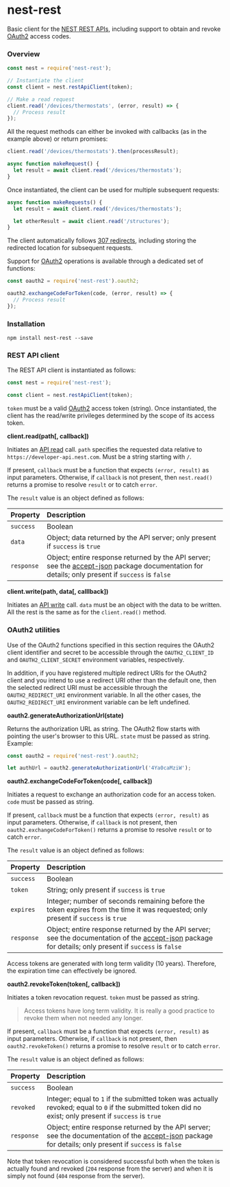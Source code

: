 # nest-rest

Basic client for the [NEST REST APIs](https://developers.nest.com/documentation/cloud/rest-guide), including support to obtain and revoke [OAuth2](https://developers.nest.com/documentation/cloud/how-to-auth) access codes.

### Overview

```javascript
const nest = require('nest-rest');

// Instantiate the client
const client = nest.restApiClient(token);

// Make a read request
client.read('/devices/thermostats', (error, result) => {
  // Process result
});
```

All the request methods can either be invoked with callbacks (as in the example above) or return promises:

```javascript
client.read('/devices/thermostats').then(processResult);
```

```javascript
async function makeRequest() {
  let result = await client.read('/devices/thermostats');
}
```

Once instantiated, the client can be used for multiple subsequent requests:

```javascript
async function makeRequests() {
  let result = await client.read('/devices/thermostats');

  let otherResult = await client.read('/structures');
}
```

The client automatically follows [307 redirects](https://developers.nest.com/documentation/cloud/how-to-handle-redirects), including storing the redirected location for subsequent requests.

Support for [OAuth2](https://developers.nest.com/documentation/cloud/how-to-auth) operations is available through a dedicated set of functions:

```javascript
const oauth2 = require('nest-rest').oauth2;

oauth2.exchangeCodeForToken(code, (error, result) => {
  // Process result
});
```

### Installation

```
npm install nest-rest --save
```

### REST API client

The REST API client is instantiated as follows:

```javascript
const nest = require('nest-rest');

const client = nest.restApiClient(token);
```

`token` must be a valid [OAuth2](https://developers.nest.com/documentation/cloud/how-to-auth) access token (string). Once instantiated, the client has the read/write privileges determined by the scope of its access token.

**client.read(path[, callback])**

Initiates an [API read](https://developers.nest.com/documentation/cloud/how-to-read-data) call. `path` specifies the requested data relative to `https://developer-api.nest.com`. Must be a string starting with `/`.

If present, `callback` must be a function that expects `(error, result)` as input parameters. Otherwise, if `callback` is not present, then `nest.read()` returns a promise to resolve `result` or to catch `error`.

The `result` value is an object defined as follows:

| Property   | Description |
|:-----------|:------------|
| `success`  | Boolean    |
| `data`     | Object; data returned by the API server; only present if `success` is `true` |
| `response` | Object; entire response returned by the API server; see the [accept-json](https://github.com/teifip/accept-json) package documentation for details; only present if `success` is `false` |

**client.write(path, data[, calllback])**

Initiates an [API write](https://developers.nest.com/documentation/cloud/how-to-write-data) call. `data` must be an object with the data to be written. All the rest is the same as for the `client.read()` method.

### OAuth2 utilities

Use of the OAuth2 functions specified in this section requires the OAuth2 client identifier and secret to be accessible through the `OAUTH2_CLIENT_ID` and `OAUTH2_CLIENT_SECRET` environment variables, respectively.

In addition, if you have registered multiple redirect URIs for the OAuth2 client and you intend to use a redirect URI other than the default one, then the selected redirect URI must be accessible through the `OAUTH2_REDIRECT_URI` environment variable. In all the other cases, the `OAUTH2_REDIRECT_URI` environment variable can be left undefined.

**oauth2.generateAuthorizationUrl(state)**

Returns the authorization URL as string. The OAuth2 flow starts with pointing the user's browser to this URL. `state` must be passed as string. Example:

```javascript
const oauth2 = require('nest-rest').oauth2;

let authUrl = oauth2.generateAuthorizationUrl('4Ya0caMziW');
```

**oauth2.exchangeCodeForToken(code[, callback])**

Initiates a request to exchange an authorization code for an access token. `code` must be passed as string.

If present, `callback` must be a function that expects `(error, result)` as input parameters. Otherwise, if `callback` is not present, then `oauth2.exchangeCodeForToken()` returns a promise to resolve `result` or to catch `error`.

The `result` value is an object defined as follows:

| Property   | Description |
|:-----------|:------------|
| `success`  | Boolean    |
| `token`    | String; only present if `success` is `true` |
| `expires`  | Integer; number of seconds remaining before the token expires from the time it was requested; only present if `success` is `true` |
| `response` | Object; entire response returned by the API server; see the documentation of the [accept-json](https://github.com/teifip/accept-json) package for details; only present if `success` is `false` |

Access tokens are generated with long term validity (10 years). Therefore, the expiration time can effectively be ignored.

**oauth2.revokeToken(token[, callback])**

Initiates a token revocation request. `token` must be passed as string.

> Access tokens have long term validity. It is really a good practice to revoke them when not needed any longer.

If present, `callback` must be a function that expects `(error, result)` as input parameters. Otherwise, if `callback` is not present, then `oauth2.revokeToken()` returns a promise to resolve `result` or to catch `error`.

The `result` value is an object defined as follows:

| Property   | Description |
|:-----------|:------------|
| `success`  | Boolean    |
| `revoked`     | Integer; equal to `1` if the submitted token was actually revoked; equal to `0` if the submitted token did no exist; only present if `success` is `true` |
| `response` | Object; entire response returned by the API server; see the documentation of the [accept-json](https://github.com/teifip/accept-json) package for details; only present if `success` is `false` |

Note that token revocation is considered successful both when the token is actually found and revoked (`204` response from the server) and when it is simply not found (`404` response from the server).
